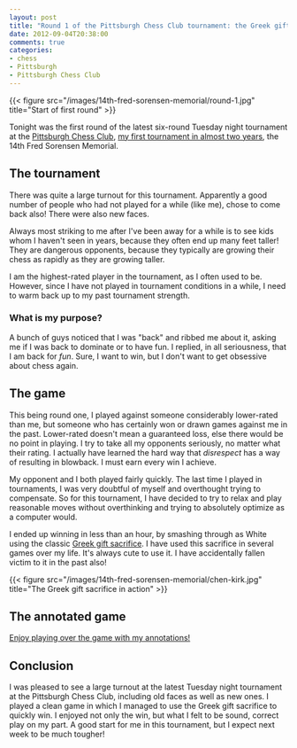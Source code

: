 ```yaml
---
layout: post
title: "Round 1 of the Pittsburgh Chess Club tournament: the Greek gift sacrifice"
date: 2012-09-04T20:38:00
comments: true
categories: 
- chess
- Pittsburgh
- Pittsburgh Chess Club
---
```

{{< figure src="/images/14th-fred-sorensen-memorial/round-1.jpg" title="Start of first round" >}}

Tonight was the first round of the latest six-round Tuesday night tournament at the [Pittsburgh Chess Club](http://pittsburghcc.org/), [my first tournament in almost two years](/blog/2012/08/29/returning-to-chess/), the 14th Fred Sorensen Memorial.

## The tournament

There was quite a large turnout for this tournament. Apparently a good number of people who had not played for a while (like me), chose to come back also! There were also new faces.

Always most striking to me after I've been away for a while is to see kids whom I haven't seen in years, because they often end up many feet taller! They are dangerous opponents, because they typically are growing their chess as rapidly as they are growing taller.

I am the highest-rated player in the tournament, as I often used to be. However, since I have not played in tournament conditions in a while, I need to warm back up to my past tournament strength.

### What is my purpose?

A bunch of guys noticed that I was "back" and ribbed me about it, asking me if I was back to dominate or to have fun. I replied, in all seriousness, that I am back for *fun*. Sure, I want to win, but I don't want to get obsessive about chess again.

## The game

This being round one, I played against someone considerably lower-rated than me, but someone who has certainly won or drawn games against me in the past. Lower-rated doesn't mean a guaranteed loss, else there would be no point in playing. I try to take all my opponents seriously, no matter what their rating. I actually have learned the hard way that *disrespect* has a way of resulting in blowback. I must earn every win I achieve.

My opponent and I both played fairly quickly. The last time I played in tournaments, I was very doubtful of myself and overthought trying to compensate. So for this tournament, I have decided to try to relax and play reasonable moves without overthinking and trying to absolutely optimize as a computer would.

I ended up winning in less than an hour, by smashing through as White using the classic [Greek gift sacrifice](http://en.wikipedia.org/wiki/Greek_gift_sacrifice). I have used this sacrifice in several games over my life. It's always cute to use it. I have accidentally fallen victim to it in the past also!

{{< figure src="/images/14th-fred-sorensen-memorial/chen-kirk.jpg" title="The Greek gift sacrifice in action" >}}

## The annotated game

[Enjoy playing over the game with my annotations!](/chess/chen-kirk-2012-09-04.htm)

## Conclusion

I was pleased to see a large turnout at the latest Tuesday night tournament at the Pittsburgh Chess Club, including old faces as well as new ones. I played a clean game in which I managed to use the Greek gift sacrifice to quickly win. I enjoyed not only the win, but what I felt to be sound, correct play on my part. A good start for me in this tournament, but I expect next week to be much tougher!
